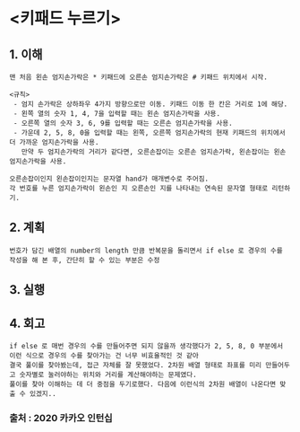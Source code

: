 # <키패드 누르기>

## 1. 이해

    맨 처음 왼손 엄지손가락은 * 키패드에 오른손 엄지손가락은 # 키패드 위치에서 시작.

    <규칙>
     - 엄지 손가락은 상하좌우 4가지 방향으로만 이동. 키패드 이동 한 칸은 거리로 1에 해당.
     - 왼쪽 열의 숫자 1, 4, 7을 입력할 때는 왼손 엄지손가락을 사용.
     - 오른쪽 열의 숫자 3, 6, 9를 입력할 때는 오른손 엄지손가락을 사용.
     - 가운데 2, 5, 8, 0을 입력할 때는 왼쪽, 오른쪽 엄지손가락의 현재 키패드의 위치에서 더 가까운 엄지손가락을 사용.
       만약 두 엄지손가락의 거리가 같다면, 오른손잡이는 오른손 엄지손가락, 왼손잡이는 왼손 엄지손가락을 사용.

    오른손잡이인지 왼손잡이인지는 문자열 hand가 매개변수로 주어짐.
    각 번호를 누른 엄지손가락이 왼손인 지 오른손인 지를 나타내는 연속된 문자열 형태로 리턴하기.

## 2. 계획 

    번호가 담긴 배열의 number의 length 만큼 반복문을 돌리면서 if else 로 경우의 수를 작성을 해 본 후, 간단히 할 수 있는 부분은 수정

## 3. 실행

## 4. 회고

    if else 로 매번 경우의 수를 만들어주면 되지 않을까 생각했다가 2, 5, 8, 0 부분에서 이런 식으로 경우의 수를 찾아가는 건 너무 비효율적인 것 같아
    결국 풀이를 찾아봤는데, 접근 자체를 잘 못했었다. 2차원 배열 형태로 좌표를 미리 만들어두고 숫자별로 눌러야하는 위치와 거리를 계산해야하는 문제였다.
    풀이를 찾아 이해하는 데 더 중점을 두기로했다. 다음에 이런식의 2차원 배열이 나온다면 맞출 수 있겠지..

### 출처 : 2020 카카오 인턴십
